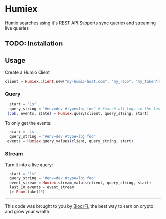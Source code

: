 # Humiex

Humio searches using it's REST API
Supports sync queries and streaming live queries

## TODO: Installation

## Usage

Create a Humio Client

```elixir
client = Humiex.Client.new("my-humio-host.com", "my_repo", "my_token")
```

### Query

```elixir
  start = "1s"
  query_string = "#env=dev #type=log foo" # Search all logs in the last second on dev environment that have "foo"
 {:ok, events, state} = Humiex.query(client, query_string, start)
```

To only get the events:

```elixir
  start = "1s"
  query_string = "#env=dev #type=log foo"
 events = Humiex.query_values(client, query_string, start)
```

### Stream

Turn it into a live query:

```elixir
  start = "1s"
  query_string = "#env=dev #type=log foo"
  event_stream = Humiex.stream_values(client, query_string, start)
  last_10_events = event_stream
  |> Enum.take(10)
```

---
This code was brought to you by [BlockFi](https://blockfi.com/), the best way to earn on crypto and grow your wealth.
